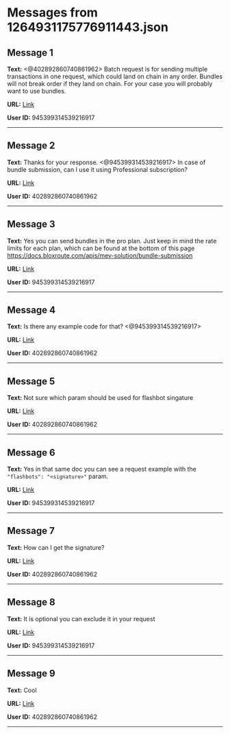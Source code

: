 # Messages from 1264931175776911443.json

## Message 1

**Text:** <@402892860740861962> Batch request is for sending multiple transactions in one request, which could land on chain in any order. Bundles will not break order if they land on chain. For your case you will probably want to use bundles.

**URL:** [Link](https://discord.com/channels/638409433860407300/638411171233398824/1264931175776911443)

**User ID:** 945399314539216917

---

## Message 2

**Text:** Thanks for your response. <@945399314539216917> 
In case of bundle submission, can I use it using Professional subscription?

**URL:** [Link](https://discord.com/channels/638409433860407300/638411171233398824/1265134622199517194)

**User ID:** 402892860740861962

---

## Message 3

**Text:** Yes you can send bundles in the pro plan. Just keep in mind the rate limits for each plan, which can be found at the bottom of this page https://docs.bloxroute.com/apis/mev-solution/bundle-submission

**URL:** [Link](https://discord.com/channels/638409433860407300/638411171233398824/1265300304656859157)

**User ID:** 945399314539216917

---

## Message 4

**Text:** Is there any example code for that? <@945399314539216917>

**URL:** [Link](https://discord.com/channels/638409433860407300/638411171233398824/1265305816613785773)

**User ID:** 402892860740861962

---

## Message 5

**Text:** Not sure which param should be used for flashbot singature

**URL:** [Link](https://discord.com/channels/638409433860407300/638411171233398824/1265305816613785773)

**User ID:** 402892860740861962

---

## Message 6

**Text:** Yes in that same doc you can see a request example with the `"flashbots": "<signature>"` param.

**URL:** [Link](https://discord.com/channels/638409433860407300/638411171233398824/1265306118972772392)

**User ID:** 945399314539216917

---

## Message 7

**Text:** How can I get the signature?

**URL:** [Link](https://discord.com/channels/638409433860407300/638411171233398824/1265307089979441243)

**User ID:** 402892860740861962

---

## Message 8

**Text:** It is optional you can exclude it in your request

**URL:** [Link](https://discord.com/channels/638409433860407300/638411171233398824/1265307270644891698)

**User ID:** 945399314539216917

---

## Message 9

**Text:** Cool

**URL:** [Link](https://discord.com/channels/638409433860407300/638411171233398824/1265307482993987627)

**User ID:** 402892860740861962

---

